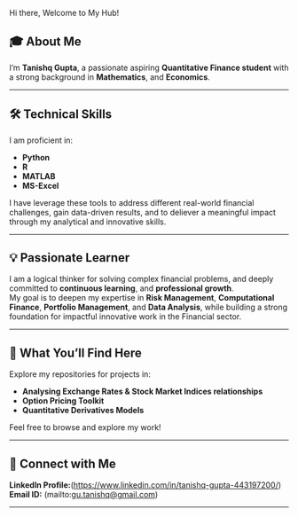 Hi there, Welcome to My Hub!

## 🎓 About Me
I’m **Tanishq Gupta**, a passionate aspiring **Quantitative Finance student** with a strong background in **Mathematics**, and **Economics**.  

---

## 🛠️ Technical Skills  

I am proficient in:  
- **Python**
- **R**   
- **MATLAB**
- **MS-Excel**

I have leverage these tools to address different real-world financial challenges, gain data-driven results, and to deliever a meaningful impact through my analytical and innovative skills.

---

## 💡 Passionate Learner  

I am a logical thinker for solving complex financial problems, and deeply committed to **continuous learning**, and **professional growth**.  
My goal is to deepen my expertise in  **Risk Management**, **Computational Finance**, **Portfolio Management**, and **Data Analysis**, while building a strong foundation for impactful innovative work in the Financial sector.  

---

## 📂 What You’ll Find Here  

Explore my repositories for projects in:   
- **Analysing Exchange Rates & Stock Market Indices relationships**
- **Option Pricing Toolkit**
- **Quantitative Derivatives Models**

Feel free to browse and explore my work!  

---

## 🔗 Connect with Me  

**LinkedIn Profile:**(https://www.linkedin.com/in/tanishq-gupta-443197200/) \
**Email ID:** (mailto:gu.tanishq@gmail.com) 

---


